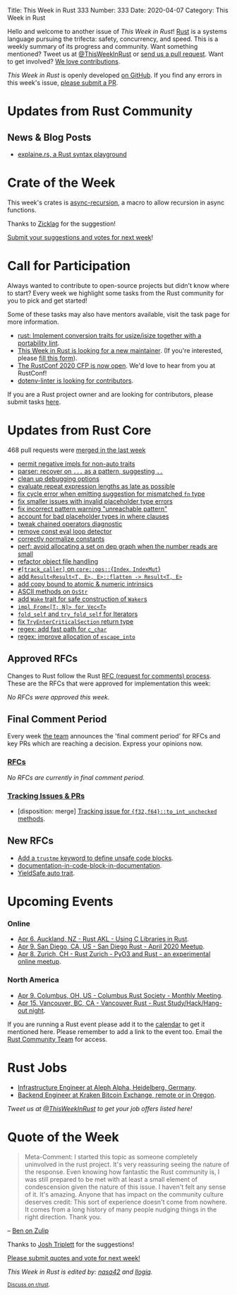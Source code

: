 Title: This Week in Rust 333
Number: 333
Date: 2020-04-07
Category: This Week in Rust

Hello and welcome to another issue of *This Week in Rust*!
[Rust](http://rust-lang.org) is a systems language pursuing the trifecta: safety, concurrency, and speed.
This is a weekly summary of its progress and community.
Want something mentioned? Tweet us at [@ThisWeekInRust](https://twitter.com/ThisWeekInRust) or [send us a pull request](https://github.com/cmr/this-week-in-rust).
Want to get involved? [We love contributions](https://github.com/rust-lang/rust/blob/master/CONTRIBUTING.md).

*This Week in Rust* is openly developed [on GitHub](https://github.com/cmr/this-week-in-rust).
If you find any errors in this week's issue, [please submit a PR](https://github.com/cmr/this-week-in-rust/pulls).

# Updates from Rust Community

## News & Blog Posts
* [explaine.rs, a Rust syntax playground](https://reddit.com/r/rust/comments/ftme7o/explainers_rust_syntax_playground/)

# Crate of the Week

This week's crates is [async-recursion](https://github.com/dcchut/async-recursion), a macro to allow recursion in async functions.

Thanks to [Zicklag](https://users.rust-lang.org/t/crate-of-the-week/2704/744) for the suggestion!

[Submit your suggestions and votes for next week][submit_crate]!

[submit_crate]: https://users.rust-lang.org/t/crate-of-the-week/2704

# Call for Participation

Always wanted to contribute to open-source projects but didn't know where to start?
Every week we highlight some tasks from the Rust community for you to pick and get started!

Some of these tasks may also have mentors available, visit the task page for more information.

* [rust: Implement conversion traits for usize/isize together with a portability lint](https://github.com/rust-lang/rust/issues/70460).
* [This Week in Rust is looking for a new maintainer](https://blog.rust-lang.org/inside-rust/2020/03/13/twir-new-lead.html). (If you're interested, please [fill this form](https://docs.google.com/forms/d/e/1FAIpQLScJUYdkpLwQc_4zn3oxpVLdT3IHtKlYEBAzd6lgSgE3vsTOtA/viewform)).
* [The RustConf 2020 CFP is now open](https://cfp.rustconf.com/events/rustconf-2020). We'd love to hear from you at RustConf!
* [dotenv-linter is looking for contributors](https://twitter.com/mgrachev/status/1241700876244434951).

If you are a Rust project owner and are looking for contributors, please submit tasks [here][guidelines].

[guidelines]: https://users.rust-lang.org/t/twir-call-for-participation/4821

# Updates from Rust Core

468 pull requests were [merged in the last week][merged]

[merged]: https://github.com/search?q=is%3Apr+org%3Arust-lang+is%3Amerged+merged%3A2020-03-23..2020-03-30

* [permit negative impls for non-auto traits](https://github.com/rust-lang/rust/pull/68004)
* [parser: recover on `...` as a pattern, suggesting `..`](https://github.com/rust-lang/rust/pull/70417)
* [clean up debugging options](https://github.com/rust-lang/rust/pull/70297)
* [evaluate repeat expression lengths as late as possible](https://github.com/rust-lang/rust/pull/69981)
* [fix cycle error when emitting suggestion for mismatched `fn` type](https://github.com/rust-lang/rust/pull/69936)
* [fix smaller issues with invalid placeholder type errors](https://github.com/rust-lang/rust/pull/70369)
* [fix incorrect pattern warning "unreachable pattern"](https://github.com/rust-lang/rust/pull/70413)
* [account for bad placeholder types in where clauses](https://github.com/rust-lang/rust/pull/70294)
* [tweak chained operators diagnostic](https://github.com/rust-lang/rust/pull/69878)
* [remove const eval loop detector](https://github.com/rust-lang/rust/pull/70087)
* [correctly normalize constants](https://github.com/rust-lang/rust/pull/70319)
* [perf: avoid allocating a set on dep graph when the number reads are small](https://github.com/rust-lang/rust/pull/69778)
* [refactor object file handling](https://github.com/rust-lang/rust/pull/70384)
* [`#[track_caller]` on `core::ops::`{`Index`, `IndexMut`}](https://github.com/rust-lang/rust/pull/70234)
* [add `Result<Result<T, E>, E>::flatten -> Result<T, E>`](https://github.com/rust-lang/rust/pull/70140)
* [add copy bound to atomic & numeric intrinsics](https://github.com/rust-lang/rust/pull/70101)
* [ASCII methods on `OsStr`](https://github.com/rust-lang/rust/pull/69937)
* [add `Wake` trait for safe construction of `Waker`s](https://github.com/rust-lang/rust/pull/68700)
* [`impl From<[T; N]> for Vec<T>`](https://github.com/rust-lang/rust/pull/68692)
* [`fold_self` and `try_fold_self` for Iterators](https://github.com/rust-lang/rust/pull/65222)
* [fix `TryEnterCriticalSection` return type](https://github.com/rust-lang/rust/pull/70510)
* [regex: add fast path for `c_char`](https://github.com/rust-lang/regex/pull/658)
* [regex: improve allocation of `escape_into`](https://github.com/rust-lang/regex/pull/655)

## Approved RFCs

Changes to Rust follow the Rust [RFC (request for comments) process](https://github.com/rust-lang/rfcs#rust-rfcs). These
are the RFCs that were approved for implementation this week:

*No RFCs were approved this week.*

## Final Comment Period

Every week [the team](https://www.rust-lang.org/team.html) announces the
'final comment period' for RFCs and key PRs which are reaching a
decision. Express your opinions now.

### [RFCs](https://github.com/rust-lang/rfcs/labels/final-comment-period)

*No RFCs are currently in final comment period.*

### [Tracking Issues & PRs](https://github.com/rust-lang/rust/labels/final-comment-period)

* [disposition: merge] [Tracking issue for `{f32,f64}::to_int_unchecked` methods](https://github.com/rust-lang/rust/issues/67058).

## New RFCs

* [Add a `trustme` keyword to define unsafe code blocks](https://github.com/rust-lang/rfcs/pull/2893).
* [documentation-in-code-block-in-documentation](https://github.com/rust-lang/rfcs/pull/2894).
* [YieldSafe auto trait](https://github.com/rust-lang/rfcs/pull/2890).

# Upcoming Events

### Online

* [Apr  6. Auckland, NZ - Rust AKL - Using C Libraries in Rust](https://www.meetup.com/rust-akl/events/266876539/).
* [Apr  9. San Diego, CA, US - San Diego Rust - April 2020 Meetup](https://www.meetup.com/San-Diego-Rust/events/269639205/).
* [Apr  8. Zurich, CH - Rust Zurich - PyO3 and Rust - an experimental online meetup](https://www.meetup.com/Rust-Zurich/events/269771239/).

### North America

* [Apr  9. Columbus, OH, US - Columbus Rust Society - Monthly Meeting](https://www.meetup.com/columbus-rs/events/dpkhgrybcgbmb/).
* [Apr 15. Vancouver, BC, CA - Vancouver Rust - Rust Study/Hack/Hang-out night](https://www.meetup.com/Vancouver-Rust/events/qnrgnrybcgbtb/).

If you are running a Rust event please add it to the [calendar] to get
it mentioned here. Please remember to add a link to the event too.
Email the [Rust Community Team][community] for access.

[calendar]: https://www.google.com/calendar/embed?src=apd9vmbc22egenmtu5l6c5jbfc%40group.calendar.google.com
[community]: mailto:community-team@rust-lang.org

# Rust Jobs

* [Infrastructure Engineer at Aleph Alpha, Heidelberg, Germany](https://aleph-alpha.de/sw_engineer.html?language=de).
* [Backend Engineer at Kraken Bitcoin Exchange, remote or in Oregon](https://www.glassdoor.com/job-listing/backend-engineer-rust-kraken-bitcoin-exchange-JV_KO0,21_KE22,45.htm?jl=2913415229).

*Tweet us at [@ThisWeekInRust](https://twitter.com/ThisWeekInRust) to get your job offers listed here!*

# Quote of the Week

> Meta-Comment: I started this topic as someone completely uninvolved in the rust project. It's very reassuring seeing the nature of the response. Even knowing how fantastic the Rust community is, I was still prepared to be met with at least a small element of condescension given the nature of this issue. I haven't felt any sense of it. It's amazing. Anyone that has impact on the community culture deserves credit: This sort of experience doesn't come from nowhere. It comes from a long history of many people nudging things in the right direction.
> Thank you.

– [Ben on Zulip](https://rust-lang.zulipchat.com/#narrow/stream/122653-zulip/topic/new-user.20friction.20from.20stream.20naming.20conventions/near/191422121)

Thanks to [Josh Triplett](https://users.rust-lang.org/t/twir-quote-of-the-week/328/842) for the suggestions!

[Please submit quotes and vote for next week!](https://users.rust-lang.org/t/twir-quote-of-the-week/328)

*This Week in Rust is edited by: [nasa42](https://github.com/nasa42) and [llogiq](https://github.com/llogiq).*

<small>[Discuss on r/rust]().</small>

